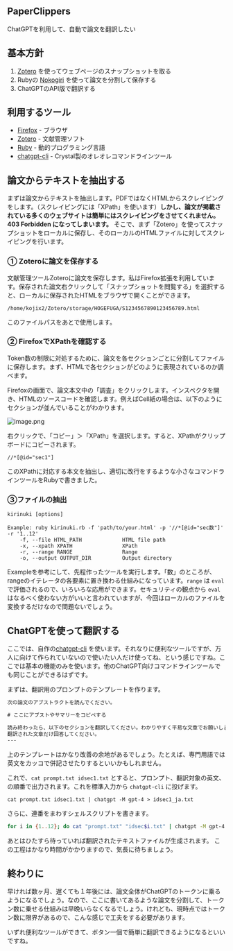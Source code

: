 ## PaperClippers

ChatGPTを利用して、自動で論文を翻訳したい

## 基本方針

1. [Zotero](https://www.zotero.org/) を使ってウェブページのスナップショットを取る
2. Rubyの [Nokogiri](https://github.com/sparklemotion/nokogiri) を使って論文を分割して保存する
3. ChatGPTのAPI版で翻訳する

## 利用するツール

- [Firefox](https://www.mozilla.org/firefox/) - ブラウザ
- [Zotero](https://www.zotero.org/) - 文献管理ソフト
- [Ruby](https://www.ruby-lang.org) - 動的プログラミング言語
- [chatgpt-cli](https://github.com/kojix2/chatgpt-cli) - Crystal製のオレオレコマンドラインツール

## 論文からテキストを抽出する

まずは論文からテキストを抽出します。PDFではなくHTMLからスクレイピングをします。（スクレイピングには「XPath」を使います）**しかし、論文が掲載されている多くのウェブサイトは簡単にはスクレイピングをさせてくれません。403 Forbidden になってしまいます。** そこで、まず「Zotero」を使ってスナップショットをローカルに保存し、そのローカルのHTMLファイルに対してスクレイピングを行います。

### ① Zoteroに論文を保存する

文献管理ツールZoteroに論文を保存します。私はFirefox拡張を利用しています。保存された論文右クリックして「スナップショットを閲覧する」を選択すると、ローカルに保存されたHTMLをブラウザで開くことができます。

`/home/kojix2/Zotero/storage/HOGEFUGA/S1234567890123456789.html`

このファイルパスをあとで使用します。

### ② FirefoxでXPathを確認する

Token数の制限に対処するために、論文を各セクションごとに分割してファイルに保存します。まず、HTMLで各セクションがどのように表現されているのか調べます。

Firefoxの画面で、論文本文中の「調査」をクリックします。インスペクタを開き、HTMLのソースコードを確認します。例えばCell紙の場合は、以下のようにセクションが並んでいることがわかります。

![image.png](https://qiita-image-store.s3.ap-northeast-1.amazonaws.com/0/144608/7e3292da-364d-d709-0558-8439a643db6e.png)

右クリックで、「コピー」＞「XPath」を選択します。すると、XPathがクリップボードにコピーされます。

```
//*[@id="sec1"]
```

このXPathに対応する本文を抽出し、適切に改行をするような小さなコマンドラインツールをRubyで書きました。

### ③ファイルの抽出

```
kirinuki [options]

Example: ruby kirinuki.rb -f 'path/to/your.html' -p '//*[@id="sec数"]' -r '1..12'
    -f, --file HTML_PATH             HTML file path
    -x, --xpath XPATH                XPath
    -r, --range RANGE                Range
    -o, --output OUTPUT_DIR          Output directory
```

Exampleを参考にして、先程作ったツールを実行します。「数」のところが、rangeのイテレータの各要素に置き換わる仕組みになっています。`range` は `eval` で評価されるので、いろいろな応用ができます。セキュリティの観点から `eval` はなるべく使わない方がいいと言われていますが、今回はローカルのファイルを変換するだけなので問題ないでしょう。

## ChatGPTを使って翻訳する

ここでは、自作の[chatgpt-cli](https://github.com/kojix2/chatgpt-cli) を使います。それなりに便利なツールですが、万人に向けて作られていないので使いたい人だけ使ってね、という感じですね。ここでは基本の機能のみを使います。他のChatGPT向けコマンドラインツールでも同じことができるはずです。

まずは、翻訳用のプロンプトのテンプレートを作ります。

```txt:prompt.txt
次の論文のアブストラクトを読んでください。

# ここにアブストやサマリーをコピペする

読み終わったら、以下のセクションを翻訳してください。わかりやすく平易な文章でお願いします。
翻訳された文章だけ回答してください。
---

```

上のテンプレートはかなり改善の余地があるでしょう。たとえば、専門用語では英文をカッコで併記させたりするといいかもしれません。

これで、`cat prompt.txt idsec1.txt` とすると、プロンプト、翻訳対象の英文、の順番で出力されます。これを標準入力から `chatgpt-cli` に投げます。

```
cat prompt.txt idsec1.txt | chatgpt -M gpt-4 > idsec1_ja.txt
```

さらに、連番をまわすシェルスクリプトを書きます。

```sh
for i in {1..12}; do cat "prompt.txt" "idsec$i.txt" | chatgpt -M gpt-4 > "idsec${i}_ja.txt"; done
```

あとはひたすら待っていれば翻訳されたテキストファイルが生成されます。
この工程はかなり時間がかかりますので、気長に待ちましょう。

## 終わりに

早ければ数ヶ月、遅くても１年後には、論文全体がChatGPTのトークンに乗るようになるでしょう。なので、ここに書いてあるような論文を分割して、トークン数に乗せる仕組みは早晩いらなくなるでしょう。けれども、現時点ではトークン数に限界があるので、こんな感じで工夫をする必要があります。

いずれ便利なツールができて、ボタン一個で簡単に翻訳できるようになるといいですね。

